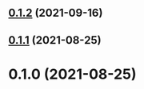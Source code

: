 ## [0.1.2](https://github.com/zcong1993/node-pprof/compare/v0.1.1...v0.1.2) (2021-09-16)

## [0.1.1](https://github.com/zcong1993/node-pprof/compare/v0.1.0...v0.1.1) (2021-08-25)

# 0.1.0 (2021-08-25)
